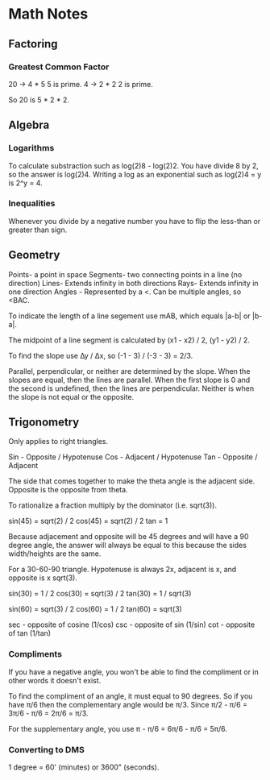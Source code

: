 # Math Notes

## Factoring

### Greatest Common Factor

20 -> 4 * 5
5 is prime.
4 -> 2 * 2
2 is prime.

So 20 is 5 * 2 * 2.

## Algebra

### Logarithms

To calculate substraction such as log(2)8 - log(2)2. You have divide 8 by 2, so the answer is log(2)4. Writing a log as an exponential such as log(2)4 = y is 2^y = 4.

### Inequalities

Whenever you divide by a negative number you have to flip the less-than or greater than sign.

## Geometry

Points- a point in space
Segments- two connecting points in a line (no direction)
Lines- Extends infinity in both directions
Rays- Extends infinity in one direction
Angles - Represented by a <. Can be multiple angles, so <BAC.

To indicate the length of a line segement use mAB, which equals |a-b| or |b-a|.

The midpoint of a line segment is calculated by (x1 - x2) / 2, (y1 - y2) / 2.

To find the slope use ∆y / ∆x, so (-1 - 3) / (-3 - 3) = 2/3.

Parallel, perpendicular, or neither are determined by the slope. 
When the slopes are equal, then the lines are parallel.
When the first slope is 0 and the second is undefined, then the lines are perpendicular.
Neither is when the slope is not equal or the opposite.

## Trigonometry

Only applies to right triangles.

Sin - Opposite / Hypotenuse
Cos - Adjacent / Hypotenuse
Tan - Opposite / Adjacent

The side that comes together to make the theta angle is the adjacent side. Opposite is the opposite from theta.

To rationalize a fraction multiply by the dominator (i.e. sqrt(3)).

sin(45) = sqrt(2) / 2
cos(45) = sqrt(2) / 2
tan = 1

Because adjacement and opposite will be 45 degrees and will have a 90 degree angle, the answer will always be equal to this because the sides width/heights are the same.

For a 30-60-90 triangle. Hypotenuse is always 2x, adjacent is x, and opposite is x sqrt(3).

sin(30) = 1 / 2
cos(30) = sqrt(3) / 2
tan(30) = 1 / sqrt(3)

sin(60) = sqrt(3) / 2
cos(60) = 1 / 2
tan(60) = sqrt(3)

sec - opposite of cosine (1/cos)
csc - opposite of sin (1/sin)
cot - opposite of tan (1/tan)

### Compliments

If you have a negative angle, you won't be able to find the compliment or in other words it doesn't exist.

To find the compliment of an angle, it must equal to 90 degrees. So if you have π/6 then the complementary angle would be π/3. Since π/2 - π/6 = 3π/6 - π/6 = 2π/6 = π/3.

For the supplementary angle, you use π - π/6 = 6π/6 - π/6 = 5π/6.

### Converting to DMS

1 degree = 60' (minutes) or 3600" (seconds).

